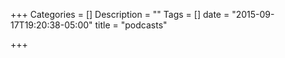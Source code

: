 +++
Categories = []
Description = ""
Tags = []
date = "2015-09-17T19:20:38-05:00"
title = "podcasts"

+++

